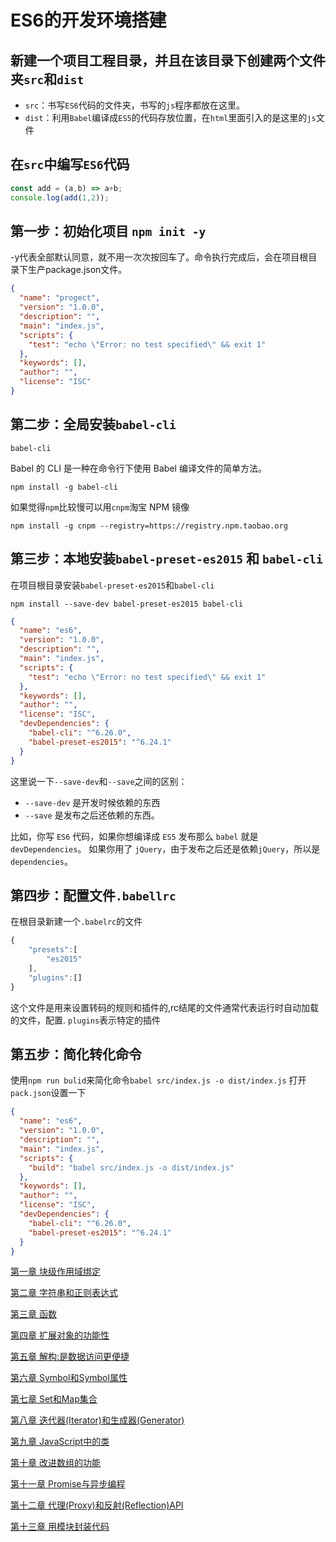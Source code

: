 # ES6的开发环境搭建

## 新建一个项目工程目录，并且在该目录下创建两个文件夹`src`和`dist`

- `src`：书写`ES6`代码的文件夹，书写的`js`程序都放在这里。
- `dist`：利用`Babel`编译成`ES5`的代码存放位置，在`html`里面引入的是这里的`js`文件

## 在`src`中编写`ES6`代码

```js
const add = (a,b) => a+b;
console.log(add(1,2));
```

## 第一步：初始化项目 `npm init -y`

-y代表全部默认同意，就不用一次次按回车了。命令执行完成后，会在项目根目录下生产package.json文件。

```json
{
  "name": "progect",
  "version": "1.0.0",
  "description": "",
  "main": "index.js",
  "scripts": {
    "test": "echo \"Error: no test specified\" && exit 1"
  },
  "keywords": [],
  "author": "",
  "license": "ISC"
}
```

## 第二步：全局安装`babel-cli`

`babel-cli`

Babel 的 CLI 是一种在命令行下使用 Babel 编译文件的简单方法。

```shell
npm install -g babel-cli
```

如果觉得`npm`比较慢可以用`cnpm`淘宝 NPM 镜像

```shell
npm install -g cnpm --registry=https://registry.npm.taobao.org
```

## 第三步：本地安装`babel-preset-es2015` 和 `babel-cli`

在项目根目录安装`babel-preset-es2015`和`babel-cli`

```shell
npm install --save-dev babel-preset-es2015 babel-cli
```

```json
{
  "name": "es6",
  "version": "1.0.0",
  "description": "",
  "main": "index.js",
  "scripts": {
    "test": "echo \"Error: no test specified\" && exit 1"
  },
  "keywords": [],
  "author": "",
  "license": "ISC",
  "devDependencies": {
    "babel-cli": "^6.26.0",
    "babel-preset-es2015": "^6.24.1"
  }
}
```

这里说一下`--save-dev`和`--save`之间的区别：

- `--save-dev` 是开发时候依赖的东西
- `--save` 是发布之后还依赖的东西。

比如，你写 `ES6` 代码，如果你想编译成 `ES5` 发布那么 `babel` 就是`devDependencies`。
如果你用了 `jQuery`，由于发布之后还是依赖`jQuery`，所以是`dependencies`。

## 第四步：配置文件`.babellrc`

在根目录新建一个`.babelrc`的文件

```js
{
    "presets":[
        "es2015"
    ],
    "plugins":[]
}
```

这个文件是用来设置转码的规则和插件的,rc结尾的文件通常代表运行时自动加载的文件，配置.
`plugins`表示特定的插件

## 第五步：简化转化命令

使用`npm run bulid`来简化命令`babel src/index.js -o dist/index.js`
打开`pack.json`设置一下

```json
{
  "name": "es6",
  "version": "1.0.0",
  "description": "",
  "main": "index.js",
  "scripts": {
    "build": "babel src/index.js -o dist/index.js"
  },
  "keywords": [],
  "author": "",
  "license": "ISC",
  "devDependencies": {
    "babel-cli": "^6.26.0",
    "babel-preset-es2015": "^6.24.1"
  }
}

```

[第一章 块级作用域绑定](https://github.com/ReZhangxin/ES6/blob/master/ES6/%E5%9D%97%E7%BA%A7%E4%BD%9C%E7%94%A8%E5%9F%9F%E7%BB%91%E5%AE%9A.md)

[第二章 字符串和正则表达式](https://github.com/ReZhangxin/ES6/blob/master/ES6/%E5%AD%97%E7%AC%A6%E4%B8%B2%E5%92%8C%E6%AD%A3%E5%88%99%E8%A1%A8%E8%BE%BE%E5%BC%8F.md)

[第三章 函数]()

[第四章 扩展对象的功能性]()

[第五章 解构:是数据访问更便捷]()

[第六章 Symbol和Symbol属性]()

[第七章 Set和Map集合](https://github.com/ReZhangxin/ES6/issues/3)

[第八章 迭代器(Iterator)和生成器(Generator)](https://github.com/ReZhangxin/ES6/blob/master/ES6/Iterator.md)

[第九章 JavaScript中的类]()

[第十章 改进数组的功能]()

[第十一章 Promise与异步编程]()

[第十二章 代理(Proxy)和反射(Reflection)API]()

[第十三章 用模块封装代码]()
